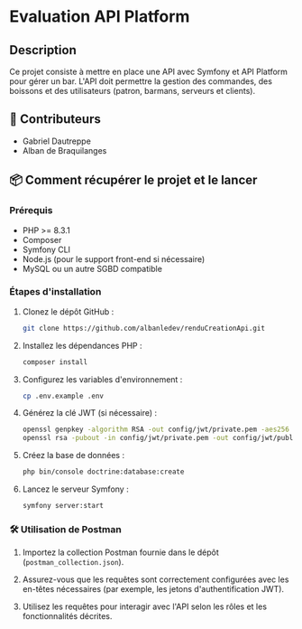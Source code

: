# Evaluation API Platform

## Description

Ce projet consiste à mettre en place une API avec Symfony et API Platform pour gérer un bar. L'API doit permettre la gestion des commandes, des boissons et des utilisateurs (patron, barmans, serveurs et clients).

## 👥 Contributeurs

- Gabriel Dautreppe
- Alban de Braquilanges

## 📦 Comment récupérer le projet et le lancer

### Prérequis

- PHP >= 8.3.1
- Composer
- Symfony CLI
- Node.js (pour le support front-end si nécessaire)
- MySQL ou un autre SGBD compatible

### Étapes d'installation

1. Clonez le dépôt GitHub :
   ```bash
   git clone https://github.com/albanledev/renduCreationApi.git
   ```
2. Installez les dépendances PHP :
   ```bash
   composer install
   ```
3. Configurez les variables d'environnement :
   ```bash
   cp .env.example .env
   ```
4. Générez la clé JWT (si nécessaire) :
   ```bash
   openssl genpkey -algorithm RSA -out config/jwt/private.pem -aes256
   openssl rsa -pubout -in config/jwt/private.pem -out config/jwt/public.pem
   ```
5. Créez la base de données :
   ```bash
   php bin/console doctrine:database:create
   ```
6. Lancez le serveur Symfony :
   ```bash
   symfony server:start
   ```

### 🛠 Utilisation de Postman

1. Importez la collection Postman fournie dans le dépôt (`postman_collection.json`).
   
2. Assurez-vous que les requêtes sont correctement configurées avec les en-têtes nécessaires (par exemple, les jetons d'authentification JWT).
  
3. Utilisez les requêtes pour interagir avec l'API selon les rôles et les fonctionnalités décrites.
